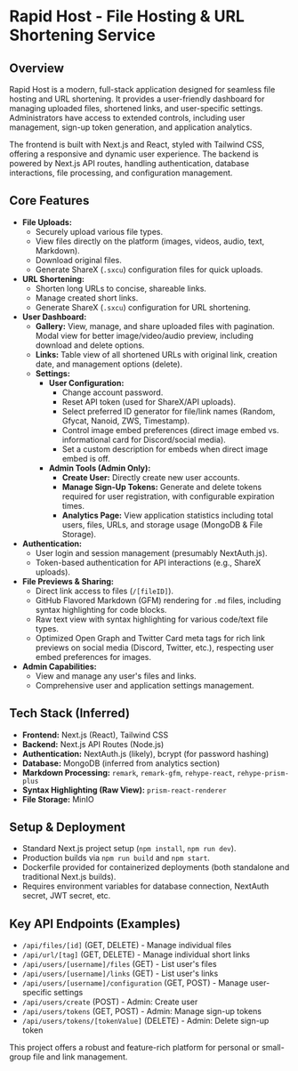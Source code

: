 # Rapid Host - File Hosting & URL Shortening Service

## Overview

Rapid Host is a modern, full-stack application designed for seamless file hosting and URL shortening. It provides a user-friendly dashboard for managing uploaded files, shortened links, and user-specific settings. Administrators have access to extended controls, including user management, sign-up token generation, and application analytics.

The frontend is built with Next.js and React, styled with Tailwind CSS, offering a responsive and dynamic user experience. The backend is powered by Next.js API routes, handling authentication, database interactions, file processing, and configuration management.

## Core Features

*   **File Uploads:**
    *   Securely upload various file types.
    *   View files directly on the platform (images, videos, audio, text, Markdown).
    *   Download original files.
    *   Generate ShareX (`.sxcu`) configuration files for quick uploads.
*   **URL Shortening:**
    *   Shorten long URLs to concise, shareable links.
    *   Manage created short links.
    *   Generate ShareX (`.sxcu`) configuration for URL shortening.
*   **User Dashboard:**
    *   **Gallery:** View, manage, and share uploaded files with pagination. Modal view for better image/video/audio preview, including download and delete options.
    *   **Links:** Table view of all shortened URLs with original link, creation date, and management options (delete).
    *   **Settings:**
        *   **User Configuration:**
            *   Change account password.
            *   Reset API token (used for ShareX/API uploads).
            *   Select preferred ID generator for file/link names (Random, Gfycat, Nanoid, ZWS, Timestamp).
            *   Control image embed preferences (direct image embed vs. informational card for Discord/social media).
            *   Set a custom description for embeds when direct image embed is off.
        *   **Admin Tools (Admin Only):**
            *   **Create User:** Directly create new user accounts.
            *   **Manage Sign-Up Tokens:** Generate and delete tokens required for user registration, with configurable expiration times.
            *   **Analytics Page:** View application statistics including total users, files, URLs, and storage usage (MongoDB & File Storage).
*   **Authentication:**
    *   User login and session management (presumably NextAuth.js).
    *   Token-based authentication for API interactions (e.g., ShareX uploads).
*   **File Previews & Sharing:**
    *   Direct link access to files (`/[fileID]`).
    *   GitHub Flavored Markdown (GFM) rendering for `.md` files, including syntax highlighting for code blocks.
    *   Raw text view with syntax highlighting for various code/text file types.
    *   Optimized Open Graph and Twitter Card meta tags for rich link previews on social media (Discord, Twitter, etc.), respecting user embed preferences for images.
*   **Admin Capabilities:**
    *   View and manage any user's files and links.
    *   Comprehensive user and application settings management.

## Tech Stack (Inferred)

*   **Frontend:** Next.js (React), Tailwind CSS
*   **Backend:** Next.js API Routes (Node.js)
*   **Authentication:** NextAuth.js (likely), bcrypt (for password hashing)
*   **Database:** MongoDB (inferred from analytics section)
*   **Markdown Processing:** `remark`, `remark-gfm`, `rehype-react`, `rehype-prism-plus`
*   **Syntax Highlighting (Raw View):** `prism-react-renderer`
*   **File Storage:** MinIO

## Setup & Deployment

*   Standard Next.js project setup (`npm install`, `npm run dev`).
*   Production builds via `npm run build` and `npm start`.
*   Dockerfile provided for containerized deployments (both standalone and traditional Next.js builds).
*   Requires environment variables for database connection, NextAuth secret, JWT secret, etc.

## Key API Endpoints (Examples)

*   `/api/files/[id]` (GET, DELETE) - Manage individual files
*   `/api/url/[tag]` (GET, DELETE) - Manage individual short links
*   `/api/users/[username]/files` (GET) - List user's files
*   `/api/users/[username]/links` (GET) - List user's links
*   `/api/users/[username]/configuration` (GET, POST) - Manage user-specific settings
*   `/api/users/create` (POST) - Admin: Create user
*   `/api/users/tokens` (GET, POST) - Admin: Manage sign-up tokens
*   `/api/users/tokens/[tokenValue]` (DELETE) - Admin: Delete sign-up token
<!-- *   `/api/admin/analytics/stats` (GET) - Admin: Get application stats
*   `/api/admin/analytics/storage` (GET) - Admin: Get storage stats -->

This project offers a robust and feature-rich platform for personal or small-group file and link management.